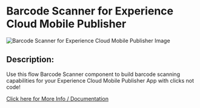 # Barcode Scanner for Experience Cloud Mobile Publisher
![Barcode Scanner for Experience Cloud Mobile Publisher Image ](https://github.com/salesforce-experiencecloud/barcodescanner/assets/8514282/860d7d1c-bfac-4fd4-b65f-b618f3895b5e)

## Description:

Use this flow Barcode Scanner component to build barcode scanning capabilities for your Experience Cloud Mobile Publisher App with clicks not code!	

[Click here for More Info / Documentation](https://barcodescanner4expcloudmobilepub.substack.com/)